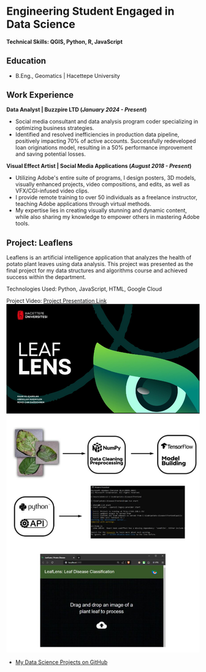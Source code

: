 # Engineering Student Engaged in Data Science

#### Technical Skills:  QGIS, Python, R, JavaScript 

## Education
- B.Eng., Geomatics | Hacettepe University								       		


## Work Experience
**Data Analyst | Buzzpire LTD (_January 2024 - Present_)**
- Social media consultant and data analysis program coder specializing in optimizing business strategies.
- Identified and resolved inefficiencies in production data pipeline, positively impacting 70% of active accounts. Successfully redeveloped loan originations model, resulting in a 50% performance improvement and saving potential losses. 

**Visual Effect Artist | Social Media Applications (_August 2018 - Present_)**
- Utilizing Adobe's entire suite of programs, I design posters, 3D models, visually enhanced projects, video compositions, and edits, as well as VFX/CGI-infused video clips.
- I provide remote training to over 50 individuals as a freelance instructor, teaching Adobe applications through virtual methods.
- My expertise lies in creating visually stunning and dynamic content, while also sharing my knowledge to empower others in mastering Adobe tools.
  
## Project: Leaflens
Leaflens is an artificial intelligence application that analyzes the health of potato plant leaves using data analysis. This project was presented as the final project for my data structures and algorithms course and achieved success within the department.

Technologies Used: Python, JavaScript, HTML, Google Cloud

Project Video: [Project Presentation Link](https://drive.google.com/file/d/1lTZXEryJGCmsJUC-98ttyJio3MIQOpxT/view?usp=sharing)
![Presentation](/assets/img/leaflens.PNG)
![Working Principle](/assets/img/leaflens2.PNG)

- [My Data Science Projects on GitHub](github.com/kaanklcrsln)

